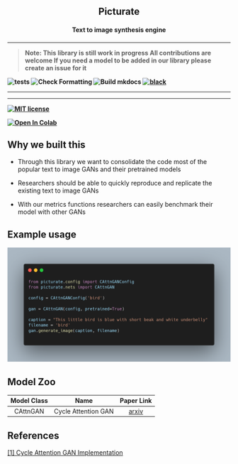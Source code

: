 <p align="center">
	<h2 align="center"> Picturate </h2>
	<h4 align="center"> Text to image synthesis engine  <h4>
</p>



* * * * *
>**Note: This library is still work in progress**
    All contributions are welcome
    If you need a model to be added in our library please create an issue for it


![tests](https://github.com/picturate/picturate/workflows/tests/badge.svg)
![Check Formatting](https://github.com/picturate/picturate/workflows/Check%20Formatting/badge.svg)
![Build mkdocs](https://github.com/picturate/picturate/workflows/Build%20mkdocs/badge.svg)
[![black](https://img.shields.io/badge/code%20style-black-000000.svg)](https://github.com/psf/black)

* * * * *

<hr>

[![MIT license](https://img.shields.io/badge/License-MIT-blue.svg)](https://lbesson.mit-license.org/)

[![Open In Colab](https://colab.research.google.com/assets/colab-badge.svg)](https://colab.research.google.com/drive/1FFhQpW_3H4MYJmaueP6XNu6q8cF6Lnt4?usp=sharing)

## Why we built this

* Through this library we want to consolidate the code most of the popular text to image GANs and their pretrained models

* Researchers should be able to quickly reproduce and replicate the existing text to image GANs

* With our metrics functions researchers can easily benchmark their model with other GANs

## Example usage

<img src="images/example.png" alt="Example code">

## Model Zoo


| Model Class | Name | Paper Link |
|:-----------:|:---------------------------------------------:|:-------------:|
| CAttnGAN | Cycle Attention GAN | [arxiv](https://arxiv.org/abs/2003.12137) |


## References

[[1] Cycle Attention GAN Implementation](https://github.com/suetAndTie/cycle-image-gan)